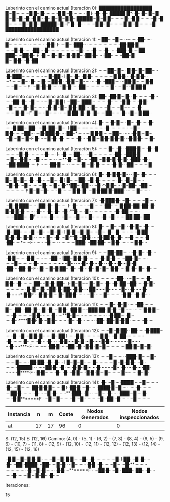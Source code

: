 
Laberinto con el camino actual (Iteración 0):
█████████████████
█···█···········█
█···█···········█
█···█···········█
I···█···█···█████
█*··█···█···█···█
█···█···█···█···█
█···█···█···█···█
█···█████···█···█
█···········█···█
█···········█···█
█···········█···█
█···█████···█···F
█···█···········█
█···█···········█
█···█···········█
█████████████████


Laberinto con el camino actual (Iteración 1):
···██······█·····
·········██······
█················
·············█·█·
I······█····███··
·*···············
··*·······██·██·█
·······█··█······
·██····█·········
···············█·
······█·······█··
····███··█·····██
███······██·█···F
·█·····█···█····█
·█·█····██·█·····
·██·········██··█
█····█·█····█··██


Laberinto con el camino actual (Iteración 2):
·······██···█····
█·█···█···██·····
·█··███··········
··········█··██··
I·█····█····█·█··
·*··············█
█·*█····█··█·█···
···*········█····
█······█·····██·█
···█·█····█······
····█····███·····
··██·█········█·█
·······█········F
····█··█··█······
··█··█······██···
················█
······█····█·██·█


Laberinto con el camino actual (Iteración 3):
██····██·█····█··
█············█···
······██··█·····█
··········█···█·█
I····██····███···
·*········█······
··*█·█·······█·█·
···*█·········█··
█···*········█··█
··█····█·█··██···
·█··········█····
···█···········█·
········█··█····F
·█······█········
······█·██··█··█·
·█·······██······
·█····█····█·██··


Laberinto con el camino actual (Iteración 4):
█·······█··█·····
█·····█·······█··
······█·██····██·
····█··██···█····
I·██·············
·*········█······
··*··········█···
█·█*·········██··
····*·█·███·█····
·██··*··········█
█·█········██····
······█·█····█···
···█····█····█··F
█·······█··█···█·
··········█·····█
█····█·█··█·█··█·
··█·█·█·······█··


Laberinto con el camino actual (Iteración 5):
········█·····█··
·███·█······█···█
···········█··█··
··········█······
I····█······██···
·*··█············
··*···██····███·█
···*·█·····█·█···
···█*············
·····**·█·····█··
·····██····█·█··█
·█··█···███···█··
···██·████······F
·······██·█······
··········█····█·
█···········█··█·
··██············█


Laberinto con el camino actual (Iteración 6):
█····█··█·█··█···
··█····█·········
█····█···█·····█·
··█·······█·····█
I·█·······██····█
·*█··············
█·*···█···█······
···*█··█·····█···
····*····█······█
···█·**██····██··
····█··*·█·█·····
·█··██·····██····
················F
█···█···█········
█·········█·█··█·
···█·█·██·█··███·
········█········


Laberinto con el camino actual (Iteración 7):
··█·███·█·····█··
··········█······
···█··█·███······
·██··█···█·······
I···█···········█
·*·······██······
█·*██··██··██··█·
█··*█·█··█·······
··█·*·····█···█··
··█··**█······█··
·······*·········
··█··██·*········
·······███·····█F
··········█······
··█·······█······
█·········█····█·
·······██·██···██


Laberinto con el camino actual (Iteración 8):
█·······█······█·
··█··█·····█·····
·█···██·········█
···█······█···█··
I·█··█····█··█···
·*··█·····█····█·
··*··········█·██
█··*█··█···█··█··
····*····█·····█·
···█·**█····█·█··
····█·█*█·█···█··
····█···*·······█
·██······*······F
··········█······
·············███·
··██·██······█·█·
··········█·█····


Laberinto con el camino actual (Iteración 9):
·······██··██····
···█··█·····█····
··█·█·········█·█
············██···
I██···█·█··█·····
·*····█··█··█····
··*·██··█········
···*····█········
····*█···········
·····**······█···
····█··*·█····█··
··█····█*····█··█
·██····██**··█··F
··█·····█··█·██··
·█·····█····█···█
··█····█·█······█
·█···█····█······


Laberinto con el camino actual (Iteración 10):
·············██··
····█·········█··
█·█····█·········
██····█··█··██···
I··█···█······█··
█*·····█····█··██
··*██······█··█··
···*·············
█··█*····█····██·
█··██**···█·█····
██·····*··█······
··█····█*······█·
·█·······***·█·█F
···█·█··█·····█··
██·█···········█·
······█··········
··█·█····█··█····


Laberinto con el camino actual (Iteración 11):
········█····█··█
·······██········
█·····██···██··█·
··█···█·····█·█··
I██·█·····███·██·
█*··█····█·······
··*·····█·█·█····
···*···█·········
···█*·█·········█
·····**█··█······
·······*·········
···█·██·*····█···
·····█···****█·█F
█····█·█·········
·█·····█·········
··██···██··█··█·█
···········█·····


Laberinto con el camino actual (Iteración 12):
·······█···█·██··
██·······█·███···
······█····█····█
█··█·······█···██
I·······█·█······
·*·····█·█·····█·
██*··············
··█*··········█··
····*··█·····█···
···█·**█·····█··█
···█···*···█·█···
········*·█······
···█·····*****··F
············██·█·
·····██···█···█·█
·█···█···········
····██·█···█···█·


Laberinto con el camino actual (Iteración 13):
·······█·········
·███··█·······█··
········█········
██·██···█···█····
I·█···█···█······
█*··············█
··*█··█·█·····█··
···*······█████··
····*···██·█····█
·····**·█·█··█···
···█···*······█··
·█·····█*·····██·
········█******·F
··█·█·········█··
·█····█·█·····█·█
·█····█··········
█··········█···█·


Laberinto con el camino actual (Iteración 14):
·█·····█·····████
······█··········
·█······█········
██·█·█·█········█
I··██·█····█·····
·*████·█···█·····
··*····█·········
···*·██·█········
··█·*······█··█··
·····**·███···█··
·····█·*····█····
··███···*█·····█·
······█·█*******F
····█····█·······
··█····█·········
···█···██···█····
·····█···········


| Instancia  |   n   |   m   |  Coste  |   Nodos Generados    |  Nodos inspeccionados  |
|------------|-------|-------|---------|----------------------|------------------------|
|     at     |  17   |  17   |   96    |          0           |           0            |

S: (12, 15)
E: (12, 16)
Camino: (4, 0) - (5, 1) - (6, 2) - (7, 3) - (8, 4) - (9, 5) - (9, 6) - (10, 7) - (11, 8) - (12, 9) - (12, 10) - (12, 11) - (12, 12) - (12, 13) - (12, 14) - (12, 15) - (12, 16)

··█·█····█···█·█·
█·········█····█·
█·█·······█····█·
···············█·
I·██····█··█·····
·*█·····██··████·
··*██······█··█··
··█*··········█·█
··█·*········█···
···█·**··········
·······*·········
·█····█·*·█······
··█·█····*******F
·····██·█·····█··
███···██····█····
······█·········█
···█··█····█·····


Iteraciones: 

15

